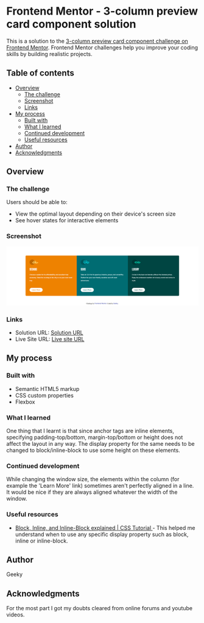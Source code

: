 # Frontend Mentor - 3-column preview card component solution

This is a solution to the [3-column preview card component challenge on Frontend Mentor](https://www.frontendmentor.io/challenges/3column-preview-card-component-pH92eAR2-). Frontend Mentor challenges help you improve your coding skills by building realistic projects. 

## Table of contents

- [Overview](#overview)
  - [The challenge](#the-challenge)
  - [Screenshot](#screenshot)
  - [Links](#links)
- [My process](#my-process)
  - [Built with](#built-with)
  - [What I learned](#what-i-learned)
  - [Continued development](#continued-development)
  - [Useful resources](#useful-resources)
- [Author](#author)
- [Acknowledgments](#acknowledgments)


## Overview

### The challenge

Users should be able to:

- View the optimal layout depending on their device's screen size
- See hover states for interactive elements

### Screenshot

![](./screenshot_desktop.png)


### Links

- Solution URL: [Solution URL](https://github.com/geeky-amat/3-column-preview-card-component-main)
- Live Site URL: [Live site URL](https://geeky-amat.github.io/3-column-preview-card-component-main/)

## My process

### Built with

- Semantic HTML5 markup
- CSS custom properties
- Flexbox

### What I learned

One thing that I learnt is that since anchor tags are inline elements, specifying padding-top/bottom, margin-top/bottom or height does not affect the layout in any way. The display property for the same needs to be changed to block/inline-block to use some height on these elements.


### Continued development

While changing the window size, the elements within the column (for example the 'Learn More' link) sometimes aren't perfectly aligned in a line. It would be nice if they are always aligned whatever the width of the window.


### Useful resources

- [ Block, Inline, and Inline-Block explained | CSS Tutorial
](https://www.youtube.com/watch?v=x_i2gga-sYg&t=637s) - This helped me understand when to use any specific display property such as block, inline or inline-block.


## Author

Geeky

## Acknowledgments

For the most part I got my doubts cleared from online forums and youtube videos.
